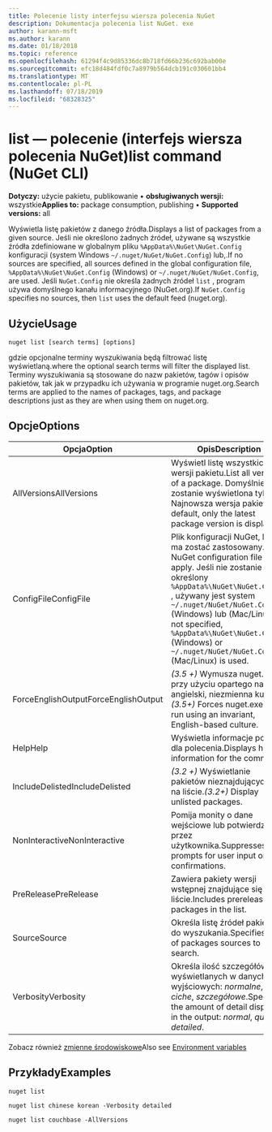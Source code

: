 ```yaml
---
title: Polecenie listy interfejsu wiersza polecenia NuGet
description: Dokumentacja polecenia list NuGet. exe
author: karann-msft
ms.author: karann
ms.date: 01/18/2018
ms.topic: reference
ms.openlocfilehash: 61294f4c9d85336dc8b718fd66b236c692bab00e
ms.sourcegitcommit: efc18d484fdf0c7a8979b564dcb191c030601bb4
ms.translationtype: MT
ms.contentlocale: pl-PL
ms.lasthandoff: 07/18/2019
ms.locfileid: "68328325"
---
```

# <a name="list-command-nuget-cli"></a><span data-ttu-id="48eae-103">list — polecenie (interfejs wiersza polecenia NuGet)</span><span class="sxs-lookup"><span data-stu-id="48eae-103">list command (NuGet CLI)</span></span>

<span data-ttu-id="48eae-104">**Dotyczy:** użycie pakietu, publikowanie &bullet; **obsługiwanych wersji:** wszystkie</span><span class="sxs-lookup"><span data-stu-id="48eae-104">**Applies to:** package consumption, publishing &bullet; **Supported versions:** all</span></span>

<span data-ttu-id="48eae-105">Wyświetla listę pakietów z danego źródła.</span><span class="sxs-lookup"><span data-stu-id="48eae-105">Displays a list of packages from a given source.</span></span> <span data-ttu-id="48eae-106">Jeśli nie określono żadnych źródeł, używane są wszystkie źródła zdefiniowane w globalnym pliku `%AppData%\NuGet\NuGet.Config` konfiguracji (system Windows `~/.nuget/NuGet/NuGet.Config`) lub,.</span><span class="sxs-lookup"><span data-stu-id="48eae-106">If no sources are specified, all sources defined in the global configuration file, `%AppData%\NuGet\NuGet.Config` (Windows) or `~/.nuget/NuGet/NuGet.Config`, are used.</span></span> <span data-ttu-id="48eae-107">Jeśli `NuGet.Config` nie określa żadnych źródeł `list` , program używa domyślnego kanału informacyjnego (NuGet.org).</span><span class="sxs-lookup"><span data-stu-id="48eae-107">If `NuGet.Config` specifies no sources, then `list` uses the default feed (nuget.org).</span></span>

## <a name="usage"></a><span data-ttu-id="48eae-108">Użycie</span><span class="sxs-lookup"><span data-stu-id="48eae-108">Usage</span></span>

```cli
nuget list [search terms] [options]
```

<span data-ttu-id="48eae-109">gdzie opcjonalne terminy wyszukiwania będą filtrować listę wyświetlaną.</span><span class="sxs-lookup"><span data-stu-id="48eae-109">where the optional search terms will filter the displayed list.</span></span> <span data-ttu-id="48eae-110">Terminy wyszukiwania są stosowane do nazw pakietów, tagów i opisów pakietów, tak jak w przypadku ich używania w programie nuget.org.</span><span class="sxs-lookup"><span data-stu-id="48eae-110">Search terms are applied to the names of packages, tags, and package descriptions just as they are when using them on nuget.org.</span></span>

## <a name="options"></a><span data-ttu-id="48eae-111">Opcje</span><span class="sxs-lookup"><span data-stu-id="48eae-111">Options</span></span>

| <span data-ttu-id="48eae-112">Opcja</span><span class="sxs-lookup"><span data-stu-id="48eae-112">Option</span></span> | <span data-ttu-id="48eae-113">Opis</span><span class="sxs-lookup"><span data-stu-id="48eae-113">Description</span></span> |
| --- | --- |
| <span data-ttu-id="48eae-114">AllVersions</span><span class="sxs-lookup"><span data-stu-id="48eae-114">AllVersions</span></span> | <span data-ttu-id="48eae-115">Wyświetl listę wszystkich wersji pakietu.</span><span class="sxs-lookup"><span data-stu-id="48eae-115">List all versions of a package.</span></span> <span data-ttu-id="48eae-116">Domyślnie zostanie wyświetlona tylko Najnowsza wersja pakietu.</span><span class="sxs-lookup"><span data-stu-id="48eae-116">By default, only the latest package version is displayed.</span></span> |
| <span data-ttu-id="48eae-117">ConfigFile</span><span class="sxs-lookup"><span data-stu-id="48eae-117">ConfigFile</span></span> | <span data-ttu-id="48eae-118">Plik konfiguracji NuGet, który ma zostać zastosowany.</span><span class="sxs-lookup"><span data-stu-id="48eae-118">The NuGet configuration file to apply.</span></span> <span data-ttu-id="48eae-119">Jeśli nie zostanie określony `%AppData%\NuGet\NuGet.Config` , używany jest system `~/.nuget/NuGet/NuGet.Config` (Windows) lub (Mac/Linux).</span><span class="sxs-lookup"><span data-stu-id="48eae-119">If not specified, `%AppData%\NuGet\NuGet.Config` (Windows) or `~/.nuget/NuGet/NuGet.Config` (Mac/Linux) is used.</span></span>|
| <span data-ttu-id="48eae-120">ForceEnglishOutput</span><span class="sxs-lookup"><span data-stu-id="48eae-120">ForceEnglishOutput</span></span> | <span data-ttu-id="48eae-121">*(3.5 +)* Wymusza nuget.exe przy użyciu opartego na język angielski, niezmienna kultura.</span><span class="sxs-lookup"><span data-stu-id="48eae-121">*(3.5+)* Forces nuget.exe to run using an invariant, English-based culture.</span></span> |
| <span data-ttu-id="48eae-122">Help</span><span class="sxs-lookup"><span data-stu-id="48eae-122">Help</span></span> | <span data-ttu-id="48eae-123">Wyświetla informacje pomocy dla polecenia.</span><span class="sxs-lookup"><span data-stu-id="48eae-123">Displays help information for the command.</span></span> |
| <span data-ttu-id="48eae-124">IncludeDelisted</span><span class="sxs-lookup"><span data-stu-id="48eae-124">IncludeDelisted</span></span> | <span data-ttu-id="48eae-125">*(3.2 +)* Wyświetlanie pakietów nieznajdujących się na liście.</span><span class="sxs-lookup"><span data-stu-id="48eae-125">*(3.2+)* Display unlisted packages.</span></span> |
| <span data-ttu-id="48eae-126">NonInteractive</span><span class="sxs-lookup"><span data-stu-id="48eae-126">NonInteractive</span></span> | <span data-ttu-id="48eae-127">Pomija monity o dane wejściowe lub potwierdzone przez użytkownika.</span><span class="sxs-lookup"><span data-stu-id="48eae-127">Suppresses prompts for user input or confirmations.</span></span> |
| <span data-ttu-id="48eae-128">PreRelease</span><span class="sxs-lookup"><span data-stu-id="48eae-128">PreRelease</span></span> | <span data-ttu-id="48eae-129">Zawiera pakiety wersji wstępnej znajdujące się na liście.</span><span class="sxs-lookup"><span data-stu-id="48eae-129">Includes prerelease packages in the list.</span></span> |
| <span data-ttu-id="48eae-130">Source</span><span class="sxs-lookup"><span data-stu-id="48eae-130">Source</span></span> | <span data-ttu-id="48eae-131">Określa listę źródeł pakietów do wyszukania.</span><span class="sxs-lookup"><span data-stu-id="48eae-131">Specifies a list of packages sources to search.</span></span> |
| <span data-ttu-id="48eae-132">Verbosity</span><span class="sxs-lookup"><span data-stu-id="48eae-132">Verbosity</span></span> | <span data-ttu-id="48eae-133">Określa ilość szczegółów wyświetlanych w danych wyjściowych: *normalne*, *ciche*, *szczegółowe*.</span><span class="sxs-lookup"><span data-stu-id="48eae-133">Specifies the amount of detail displayed in the output: *normal*, *quiet*, *detailed*.</span></span> |

<span data-ttu-id="48eae-134">Zobacz również [zmienne środowiskowe](cli-ref-environment-variables.md)</span><span class="sxs-lookup"><span data-stu-id="48eae-134">Also see [Environment variables](cli-ref-environment-variables.md)</span></span>

## <a name="examples"></a><span data-ttu-id="48eae-135">Przykłady</span><span class="sxs-lookup"><span data-stu-id="48eae-135">Examples</span></span>

```cli
nuget list

nuget list chinese korean -Verbosity detailed

nuget list couchbase -AllVersions
```
